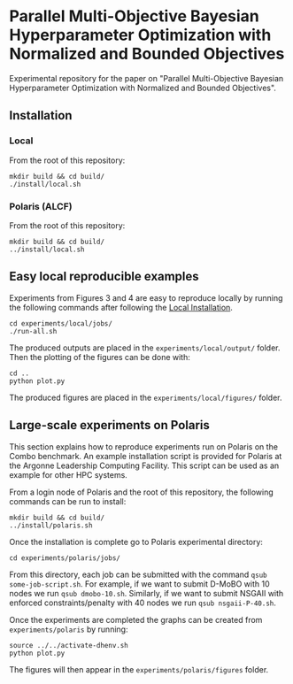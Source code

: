 # Parallel Multi-Objective Bayesian Hyperparameter Optimization with Normalized and Bounded Objectives

Experimental repository for the paper on "Parallel Multi-Objective Bayesian Hyperparameter Optimization with Normalized and Bounded Objectives".


## Installation

### Local

From the root of this repository:

```console
mkdir build && cd build/
./install/local.sh
```

### Polaris (ALCF)

From the root of this repository:

```console
mkdir build && cd build/
../install/local.sh
```

## Easy local reproducible examples

Experiments from Figures 3 and 4 are easy to reproduce locally by running the following commands after following the [Local Installation](#local).

```console
cd experiments/local/jobs/
./run-all.sh
```

The produced outputs are placed in the `experiments/local/output/` folder.
Then the plotting of the figures can be done with:

```console
cd ..
python plot.py
```

The produced figures are placed in the `experiments/local/figures/` folder.

## Large-scale experiments on Polaris

This section explains how to reproduce experiments run on Polaris on the Combo benchmark. An example installation script is provided for Polaris at the Argonne Leadership Computing Facility. This script can be used as an example for other HPC systems.

From a login node of Polaris and the root of this repository, the following commands can be run to install:

```console
mkdir build && cd build/
../install/polaris.sh
```

Once the installation is complete go to Polaris experimental directory:

```console
cd experiments/polaris/jobs/
```

From this directory, each job can be submitted with the command `qsub some-job-script.sh`. For example, if we want to submit D-MoBO with 10 nodes we run `qsub dmobo-10.sh`. Similarly, if we want to submit NSGAII with enforced constraints/penalty with 40 nodes we run `qsub nsgaii-P-40.sh`.

Once the experiments are completed the graphs can be created from `experiments/polaris` by running:

```console
source ../../activate-dhenv.sh
python plot.py
```

The figures will then appear in the `experiments/polaris/figures` folder.